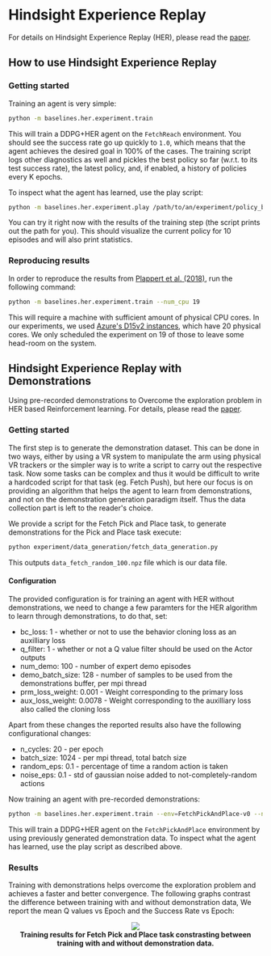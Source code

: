 # Hindsight Experience Replay
For details on Hindsight Experience Replay (HER), please read the [paper](https://arxiv.org/abs/1707.01495).

## How to use Hindsight Experience Replay

### Getting started
Training an agent is very simple:
```bash
python -m baselines.her.experiment.train
```
This will train a DDPG+HER agent on the `FetchReach` environment.
You should see the success rate go up quickly to `1.0`, which means that the agent achieves the
desired goal in 100% of the cases.
The training script logs other diagnostics as well and pickles the best policy so far (w.r.t. to its test success rate),
the latest policy, and, if enabled, a history of policies every K epochs.

To inspect what the agent has learned, use the play script:
```bash
python -m baselines.her.experiment.play /path/to/an/experiment/policy_best.pkl
```
You can try it right now with the results of the training step (the script prints out the path for you).
This should visualize the current policy for 10 episodes and will also print statistics.


### Reproducing results
In order to reproduce the results from [Plappert et al. (2018)](https://arxiv.org/abs/1802.09464), run the following command:
```bash
python -m baselines.her.experiment.train --num_cpu 19
```
This will require a machine with sufficient amount of physical CPU cores. In our experiments,
we used [Azure's D15v2 instances](https://docs.microsoft.com/en-us/azure/virtual-machines/linux/sizes),
which have 20 physical cores. We only scheduled the experiment on 19 of those to leave some head-room on the system.


## Hindsight Experience Replay with Demonstrations
Using pre-recorded demonstrations to Overcome the exploration problem in HER based Reinforcement learning.
For details, please read the [paper](https://arxiv.org/pdf/1709.10089.pdf).

### Getting started
The first step is to generate the demonstration dataset. This can be done in two ways, either by using a VR system to manipulate the arm using physical VR trackers or the simpler way is to write a script to carry out the respective task. Now some tasks can be complex and thus it would be difficult to write a hardcoded script for that task (eg. Fetch Push), but here our focus is on providing an algorithm that helps the agent to learn from demonstrations, and not on the demonstration generation paradigm itself. Thus the data collection part is left to the reader's choice.

We provide a script for the Fetch Pick and Place task, to generate demonstrations for the Pick and Place task execute:
```bash
python experiment/data_generation/fetch_data_generation.py
```
This outputs ```data_fetch_random_100.npz``` file which is our data file.

#### Configuration
The provided configuration is for training an agent with HER without demonstrations, we need to change a few paramters for the HER algorithm to learn through demonstrations, to do that, set:

* bc_loss: 1 - whether or not to use the behavior cloning loss as an auxilliary loss
* q_filter: 1 - whether or not a Q value filter should be used on the Actor outputs
* num_demo: 100 - number of expert demo episodes
* demo_batch_size: 128 - number of samples to be used from the demonstrations buffer, per mpi thread
* prm_loss_weight: 0.001 - Weight corresponding to the primary loss
* aux_loss_weight:  0.0078 - Weight corresponding to the auxilliary loss also called the cloning loss

Apart from these changes the reported results also have the following configurational changes:

* n_cycles: 20 - per epoch
* batch_size: 1024 - per mpi thread, total batch size
* random_eps: 0.1  - percentage of time a random action is taken
* noise_eps: 0.1  - std of gaussian noise added to not-completely-random actions

Now training an agent with pre-recorded demonstrations:
```bash
python -m baselines.her.experiment.train --env=FetchPickAndPlace-v0 --n_epochs=1000 --demo_file=/Path/to/demo_file.npz --num_cpu=1
```

This will train a DDPG+HER agent on the `FetchPickAndPlace` environment by using previously generated demonstration data.
To inspect what the agent has learned, use the play script as described above.

### Results
Training with demonstrations helps overcome the exploration problem and achieves a faster and better convergence. The following graphs contrast the difference between training with and without demonstration data, We report the mean Q values vs Epoch and the Success Rate vs Epoch:


<div class="imgcap" align="middle">
<center><img src="../../data/fetchPickAndPlaceContrast.png"></center>
<div class="thecap" align="middle"><b>Training results for Fetch Pick and Place task constrasting between training with and without demonstration data.</b></div>
</div>
